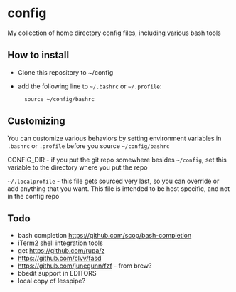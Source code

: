 # config
My collection of home directory config files, including various bash tools

## How to install

- Clone this repository to ~/config
- add the following line to ```~/.bashrc``` or ```~/.profile```:

        source ~/config/bashrc

## Customizing

You can customize various behaviors by setting environment variables in
```.bashrc``` or ```.profile``` before you source ```~/config/bashrc```

CONFIG_DIR - if you put the git repo somewhere besides ```~/config```, set
this variable to the directory where you put the repo

```~/.localprofile``` - this file gets sourced very last, so you can
override or add anything that you want. This file is intended to be host
specific, and not in the config repo




## Todo

- bash completion https://github.com/scop/bash-completion
- iTerm2 shell integration tools
- get https://github.com/rupa/z
- https://github.com/clvv/fasd
- https://github.com/junegunn/fzf - from brew?
- bbedit support in EDITORS
- local copy of lesspipe?

